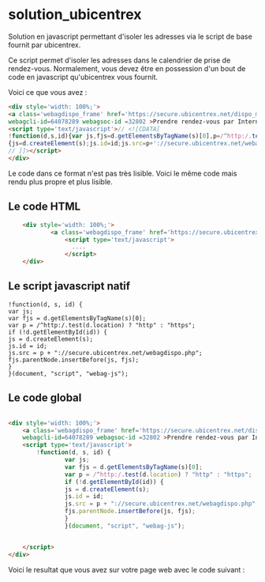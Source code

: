 # solution_ubicentrex
Solution en javascript permettant d'isoler les adresses via le script de base fournit par ubicentrex.


Ce script permet d'isoler les adresses dans le calendrier de prise de rendez-vous.
Normalement, vous devez être en possession d'un bout de code en javascript qu'ubicentrex vous fournit.

Voici ce que vous avez :
```html
<div style='width: 100%;'>
<a class='webagdispo_frame' href='https://secure.ubicentrex.net/dispo_medecin.php?n=64078289&nsoc=32802'
webagcli-id=64078289 webagsoc-id =32802 >Prendre rendez-vous par Internet</a>
<script type='text/javascript'>// <![CDATA[
!function(d,s,id){var js,fjs=d.getElementsByTagName(s)[0],p=/^http:/.test(d.location)?'http':'https';if(!d.getElementById(id))
{js=d.createElement(s);js.id=id;js.src=p+'://secure.ubicentrex.net/webagdispo.php';fjs.parentNode.insertBefore(js,fjs);}}(document,'script','webag-js');
// ]]></script>
</div>
```

Le code dans ce format n'est pas très lisible.
Voici le même code mais rendu plus propre et plus lisible.

## Le code HTML 
```html
    <div style='width: 100%;'>
            <a class='webagdispo_frame' href='https://secure.ubicentrex.net/dispo_medecin.php?n=64078289&nsoc=32802' webagcli-id=64078289 webagsoc-id =32802 >Prendre rendez-vous par Internet</a>
                <script type='text/javascript'>
                  ....
                </script>
    </div>
```


## Le script javascript natif

```JS
!function(d, s, id) {
var js;
var fjs = d.getElementsByTagName(s)[0];
var p = /^http:/.test(d.location) ? "http" : "https";
if (!d.getElementById(id)) {
js = d.createElement(s);
js.id = id;
js.src = p + "://secure.ubicentrex.net/webagdispo.php";
fjs.parentNode.insertBefore(js, fjs);
}
}(document, "script", "webag-js");

```

## Le code global 

```html

<div style='width: 100%;'>
    <a class='webagdispo_frame' href='https://secure.ubicentrex.net/dispo_medecin.php?n=64078289&nsoc=32802'
    webagcli-id=64078289 webagsoc-id =32802 >Prendre rendez-vous par Internet</a>
    <script type='text/javascript'>
        !function(d, s, id) {
                var js;
                var fjs = d.getElementsByTagName(s)[0];
                var p = /^http:/.test(d.location) ? "http" : "https";
                if (!d.getElementById(id)) {
                js = d.createElement(s);
                js.id = id;
                js.src = p + "://secure.ubicentrex.net/webagdispo.php";
                fjs.parentNode.insertBefore(js, fjs);
                }
                }(document, "script", "webag-js");


    </script>
</div>
```

Voici le resultat que vous avez sur votre page web avec le code suivant : 
